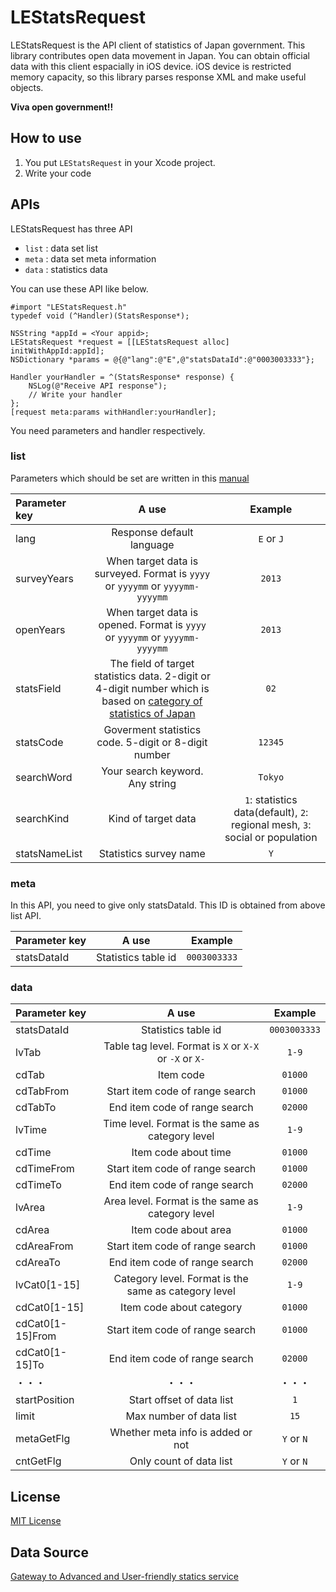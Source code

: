 LEStatsRequest
==============

LEStatsRequest is the API client of statistics of Japan government. 
This library contributes open data movement in Japan. You can obtain 
official data with this client espacially in iOS device. iOS device 
is restricted memory capacity, so this library parses response XML
and make useful objects. 

**Viva open government!!**

## How to use

1. You put `LEStatsRequest` in your Xcode project.
2. Write your code

## APIs

LEStatsRequest has three API

* `list` : data set list 
* `meta` : data set meta information
* `data` : statistics data

You can use these API like below.

    #import "LEStatsRequest.h"
    typedef void (^Handler)(StatsResponse*);

    NSString *appId = <Your appid>;
	LEStatsRequest *request = [[LEStatsRequest alloc] initWithAppId:appId];
    NSDictionary *params = @{@"lang":@"E",@"statsDataId":@"0003003333"};

    Handler yourHandler = ^(StatsResponse* response) {
	    NSLog(@"Receive API response");
        // Write your handler
    };
    [request meta:params withHandler:yourHandler];

You need parameters and handler respectively.

### list


Parameters which should be set are written in this [manual](http://statdb.nstac.go.jp/wp/wp-content/uploads/2013/06/API-spec.pdf "manual")

| Parameter key | A use | Example |
|:-----------|:------------:|:------------:|
| lang  | Response default language | `E` or `J` |
| surveyYears |  When target data is surveyed.  Format is `yyyy` or `yyyymm` or `yyyymm-yyyymm` | `2013` | 
| openYears  | When target data is opened. Format is `yyyy` or `yyyymm` or `yyyymm-yyyymm` | `2013` | 
| statsField | The field of target statistics data. 2-digit or 4-digit number which is based on [category of statistics of Japan](http://www.e-stat.go.jp/SG1/htoukeib/TopDisp.do?bKind=10 "category of statistics of Japan") | `02` |
| statsCode | Goverment statistics code. 5-digit or 8-digit number | `12345` |
| searchWord | Your search keyword.  Any string | `Tokyo` |
| searchKind | Kind of target data | `1`: statistics data(default), `2`: regional mesh, `3`: social or population | 
| statsNameList | Statistics survey name | `Y` | 

### meta

In this API, you need to give only statsDataId. This ID is obtained from above list API.

| Parameter key | A use | Example |
|:----------|:----------:|:----------:|
| statsDataId | Statistics table id | `0003003333` | 


### data

| Parameter key | A use | Example |
|:----------|:----------:|:----------:|
| statsDataId | Statistics table id | `0003003333` | 
| lvTab | Table tag level. Format is `X` or `X-X` or `-X` or `X-` | `1-9` |
| cdTab | Item code | `01000` | 
| cdTabFrom | Start item code of range search | `01000` | 
| cdTabTo | End item code of range search | `02000` | 
| lvTime | Time level. Format is the same as category level | `1-9` | 
| cdTime | Item code about time | `01000` | 
| cdTimeFrom | Start item code of range search | `01000` | 
| cdTimeTo | End item code of range search | `02000` |
| lvArea | Area level. Format is the same as category level | `1-9` | 
| cdArea | Item code about area | `01000` | 
| cdAreaFrom | Start item code of range search | `01000` | 
| cdAreaTo | End item code of range search | `02000` |
| lvCat0[1-15] | Category level. Format is the same as category level | `1-9` | 
| cdCat0[1-15] | Item code about category | `01000` | 
| cdCat0[1-15]From | Start item code of range search | `01000` | 
| cdCat0[1-15]To | End item code of range search | `02000` |
| ・・・ | ・・・ | ・・・ |
| startPosition | Start offset of data list | `1` | 
| limit | Max number of data list | `15` | 
| metaGetFlg | Whether meta info is added or not | `Y` or `N` | 
| cntGetFlg | Only count of data list | `Y` or `N` | 








## License

[MIT License](http://opensource.org/licenses/MIT "MIT License")

## Data Source

[Gateway to Advanced and User-friendly statics service](http://statdb.nstac.go.jp/ "Data source")
